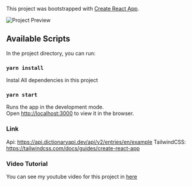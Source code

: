 This project was bootstrapped with [Create React App](https://github.com/facebook/create-react-app).

![Project Preview](./src/app.png)

## Available Scripts

In the project directory, you can run:

### `yarn install`

Instal All dependencies in this project

### `yarn start`

Runs the app in the development mode.<br />
Open [http://localhost:3000](http://localhost:3000) to view it in the browser.

### Link

Api: https://api.dictionaryapi.dev/api/v2/entries/en/example
TailwindCSS: https://tailwindcss.com/docs/guides/create-react-app

### Video Tutorial

You can see my youtube video for this project in [here](https://youtu.be/BfnbPwqHhfY)